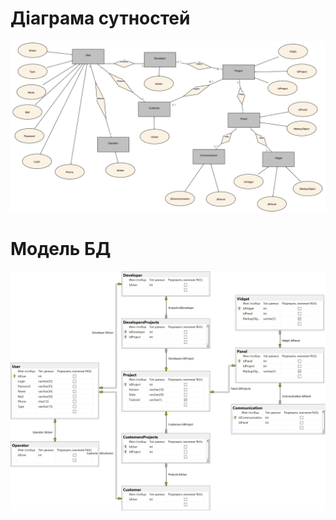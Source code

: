 # Діаграма сутностей
![](https://raw.githubusercontent.com/Makarenko98/DB_Project_DSS/master/DSS/EntityDiagramm.png)
# Модель БД
![](https://raw.githubusercontent.com/Makarenko98/DB_Project_DSS/master/DSS/DBFull.png)
